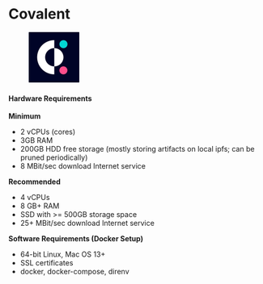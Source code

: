 # Covalent

<figure><img src="../../.gitbook/assets/project5.jpg" alt="" width="100"><figcaption></figcaption></figure>

#### Hardware Requirements <a href="#hardware-requirements" id="hardware-requirements"></a>

**Minimum**

* 2 vCPUs (cores)
* 3GB RAM
* 200GB HDD free storage (mostly storing artifacts on local ipfs; can be pruned periodically)
* 8 MBit/sec download Internet service

**Recommended**

* 4 vCPUs
* 8 GB+ RAM
* SSD with >= 500GB storage space
* 25+ MBit/sec download Internet service

**Software Requirements (Docker Setup)**

* 64-bit Linux, Mac OS 13+
* SSL certificates
* docker, docker-compose, direnv
